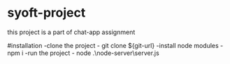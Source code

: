 # syoft-project
this project is a part of chat-app assignment

#installation
-clone the project - git clone ${git-url}
-install node modules - npm i
-run the project - node .\node-server\server.js
